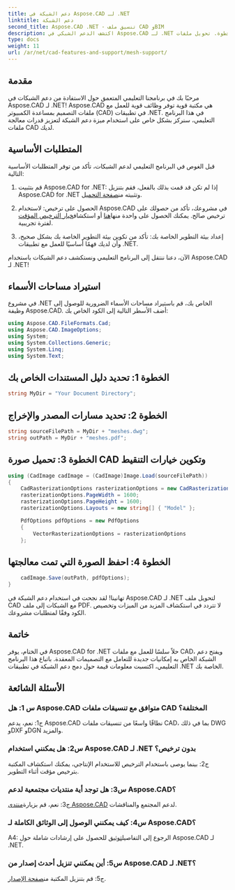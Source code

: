 ```yaml
---
title: دعم الشبكة في Aspose.CAD لـ .NET
linktitle: دعم الشبكة
second_title: Aspose.CAD .NET - تنسيق ملف CAD وBIM
description: اكتشف الدعم الشبكي في Aspose.CAD لـ .NET من خلال برنامجنا التعليمي خطوة بخطوة. تحويل ملفات CAD إلى PDF بسهولة.
type: docs
weight: 11
url: /ar/net/cad-features-and-support/mesh-support/
---
```

## مقدمة

مرحبًا بك في برنامجنا التعليمي المتعمق حول الاستفادة من دعم الشبكات في Aspose.CAD لـ .NET! Aspose.CAD هي مكتبة قوية توفر وظائف قوية للعمل مع ملفات التصميم بمساعدة الكمبيوتر (CAD) في تطبيقات .NET. في هذا البرنامج التعليمي، سنركز بشكل خاص على استخدام ميزة دعم الشبكة لتعزيز قدرات معالجة ملفات CAD لديك.

## المتطلبات الأساسية

قبل الغوص في البرنامج التعليمي لدعم الشبكات، تأكد من توفر المتطلبات الأساسية التالية:

1.  قم بتثبيت Aspose.CAD for .NET: إذا لم تكن قد قمت بذلك بالفعل، فقم بتنزيل Aspose.CAD for .NET وتثبيته من[صفحة التحميل](https://releases.aspose.com/cad/net/).

2.  الحصول على ترخيص: لاستخدام Aspose.CAD في مشروعك، تأكد من حصولك على ترخيص صالح. يمكنك الحصول على واحدة منها[هنا](https://purchase.aspose.com/buy) أو استكشاف[خيار الترخيص المؤقت](https://purchase.aspose.com/temporary-license/) لفترة تجريبية.

3. إعداد بيئة التطوير الخاصة بك: تأكد من تكوين بيئة التطوير الخاصة بك بشكل صحيح، وأن لديك فهمًا أساسيًا للعمل مع تطبيقات .NET.

الآن، دعنا ننتقل إلى البرنامج التعليمي ونستكشف دعم الشبكات باستخدام Aspose.CAD لـ .NET!

## استيراد مساحات الأسماء

في مشروع .NET الخاص بك، قم باستيراد مساحات الأسماء الضرورية للوصول إلى وظيفة Aspose.CAD. أضف الأسطر التالية إلى الكود الخاص بك:

```csharp
using Aspose.CAD.FileFormats.Cad;
using Aspose.CAD.ImageOptions;
using System;
using System.Collections.Generic;
using System.Linq;
using System.Text;

```

## الخطوة 1: تحديد دليل المستندات الخاص بك

```csharp
string MyDir = "Your Document Directory";
```

## الخطوة 2: تحديد مسارات المصدر والإخراج

```csharp
string sourceFilePath = MyDir + "meshes.dwg";
string outPath = MyDir + "meshes.pdf";
```

## الخطوة 3: تحميل صورة CAD وتكوين خيارات التنقيط

```csharp
using (CadImage cadImage = (CadImage)Image.Load(sourceFilePath))
{
    CadRasterizationOptions rasterizationOptions = new CadRasterizationOptions();
    rasterizationOptions.PageWidth = 1600;
    rasterizationOptions.PageHeight = 1600;
    rasterizationOptions.Layouts = new string[] { "Model" };

    PdfOptions pdfOptions = new PdfOptions
    {
        VectorRasterizationOptions = rasterizationOptions
    };
```

## الخطوة 4: احفظ الصورة التي تمت معالجتها

```csharp
    cadImage.Save(outPath, pdfOptions);
}
```

تهانينا! لقد نجحت في استخدام دعم الشبكة في Aspose.CAD لـ .NET لتحويل ملف CAD مع الشبكات إلى ملف PDF. لا تتردد في استكشاف المزيد من الميزات وتخصيص الكود وفقًا لمتطلبات مشروعك.

## خاتمة

في الختام، يوفر Aspose.CAD for .NET حلاً سلسًا للعمل مع ملفات CAD، ويفتح دعم الشبكة الخاص به إمكانيات جديدة للتعامل مع التصميمات المعقدة. باتباع هذا البرنامج التعليمي، اكتسبت معلومات قيمة حول دمج دعم الشبكة في تطبيقات .NET الخاصة بك.

## الأسئلة الشائعة

### س 1: هل Aspose.CAD متوافق مع تنسيقات ملفات CAD المختلفة؟

ج1: نعم، يدعم Aspose.CAD نطاقًا واسعًا من تنسيقات ملفات CAD، بما في ذلك DWG وDXF وDGN والمزيد.

### س2: هل يمكنني استخدام Aspose.CAD لـ .NET بدون ترخيص؟

ج2: بينما يوصى باستخدام الترخيص للاستخدام الإنتاجي، يمكنك استكشاف المكتبة بترخيص مؤقت أثناء التطوير.

### س3: هل توجد أية منتديات مجتمعية لدعم Aspose.CAD؟

 ج3: نعم، قم بزيارة[منتدى Aspose.CAD](https://forum.aspose.com/c/cad/19) لدعم المجتمع والمناقشات.

### س4: كيف يمكنني الوصول إلى الوثائق الكاملة لـ Aspose.CAD؟

 A4: الرجوع إلى التفاصيل[توثيق](https://reference.aspose.com/cad/net/) للحصول على إرشادات شاملة حول Aspose.CAD لـ .NET.

### س5: أين يمكنني تنزيل أحدث إصدار من Aspose.CAD لـ .NET؟

 ج5: قم بتنزيل المكتبة من[صفحة الإصدار](https://releases.aspose.com/cad/net/).